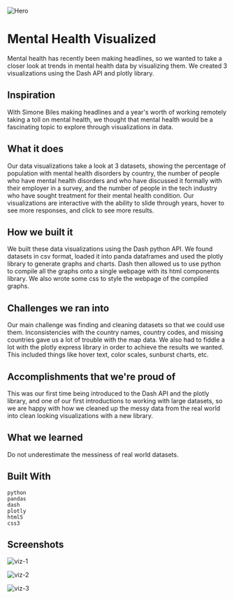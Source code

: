 ![Hero](https://github.com/antz22/montycsc-website/blob/master/screenshots/hero.png)

# Mental Health Visualized

Mental health has recently been making headlines, so we wanted to take a closer look at trends in mental health data by visualizing them. We created 3 visualizations using the Dash API and plotly library.

## Inspiration
With Simone Biles making headlines and a year's worth of working remotely taking a toll on mental health, we thought that mental health would be a fascinating topic to explore through visualizations in data.

## What it does
Our data visualizations take a look at 3 datasets, showing the percentage of population with mental health disorders by country, the number of people who have mental health disorders and who have discussed it formally with their employer in a survey, and the number of people in the tech industry who have sought treatment for their mental health condition. Our visualizations are interactive with the ability to slide through years, hover to see more responses, and click to see more results.

## How we built it
We built these data visualizations using the Dash python API. We found datasets in csv format, loaded it into panda dataframes and used the plotly library to generate graphs and charts. Dash then allowed us to use python to compile all the graphs onto a single webpage with its html components library. We also wrote some css to style the webpage of the compiled graphs.

## Challenges we ran into
Our main challenge was finding and cleaning datasets so that we could use them. Inconsistencies with the country names, country codes, and missing countries gave us a lot of trouble with the map data. We also had to fiddle a lot with the plotly express library in order to achieve the results we wanted. This included things like hover text, color scales, sunburst charts, etc.

## Accomplishments that we're proud of
This was our first time being introduced to the Dash API and the plotly library, and one of our first introductions to working with large datasets, so we are happy with how we cleaned up the messy data from the real world into clean looking visualizations with a new library.

## What we learned
Do not underestimate the messiness of real world datasets.

## Built With

    python
    pandas
    dash 
    plotly 
    html5 
    css3 

## Screenshots

![viz-1](https://github.com/antz22/montycsc-website/blob/master/screenshots/viz-1.png)

![viz-2](https://github.com/antz22/montycsc-website/blob/master/screenshots/viz-2.png)

![viz-3](https://github.com/antz22/montycsc-website/blob/master/screenshots/viz-3.png)